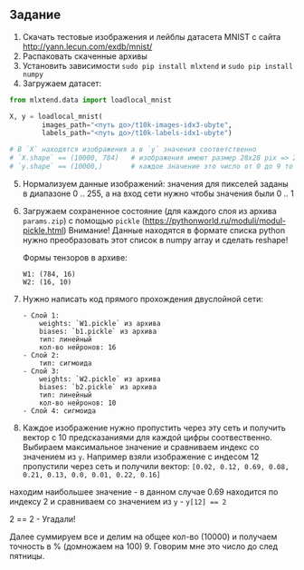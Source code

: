 ## Задание
1. Скачать тестовые изображения и лейблы датасета MNIST с сайта http://yann.lecun.com/exdb/mnist/
2. Распаковать скаченные архивы
3. Установить зависимости `sudo pip install mlxtend` и `sudo pip install numpy`
4. Загружаем датасет:

```python
from mlxtend.data import loadlocal_mnist

X, y = loadlocal_mnist(
        images_path="<путь до>/t10k-images-idx3-ubyte", 
        labels_path="<путь до>/t10k-labels-idx1-ubyte")

# В `X` находятся изображения а в `y` значения соответственно
# `X.shape` == (10000, 784)   # изображения имеют размер 28x28 pix => 28*28=784
# `y.shape` == (10000,)       # каждое значение это число от 0 до 9 то что изображено на соответствующем изображении 

```
5. Нормализуем данные изображений: значения для пикселей заданы в диапазоне 0 .. 255, а на вход сети нужно чтобы значения были 0 .. 1  
6. Загружаем сохраненное состояние (для каждого слоя из архива `params.zip`) с помощью `pickle` (https://pythonworld.ru/moduli/modul-pickle.html)
   Внимание! Данные находятся в формате списка python нужно преобразовать этот список в numpy array и сделать reshape!
   
   Формы тензоров в архиве:
   ```
   W1: (784, 16)
   W2: (16, 10)
   ```
7. Нужно написать код прямого прохождения двуслойной сети:
   ```
   - Слой 1:
       weights: `W1.pickle` из архива
       biases: `b1.pickle` из архива
       тип: линейный
       кол-во нейронов: 16
   - Слой 2:
       тип: сигмоида
   - Слой 3:
       weights: `W2.pickle` из архива
       biases: `b2.pickle` из архива
       тип: линейный
       кол-во нейронов: 10
   - Слой 4: сигмоида
   ```
8. Каждое изображение нужно пропустить через эту сеть и получить вектор с 10 предсказаниями для каждой цифры соотвественно. 
Выбираем максимальное значение и сравниваем индекс со значением из `y`. 
Например взяли изображение с индесом 12
пропустили через сеть и получили вектор:
`[0.02, 0.12, 0.69, 0.08, 0.21, 0.13, 0.0, 0.01, 0.22, 0.16]`

находим наибольшее значение - в данном случае 0.69 находится по индексу 2
и сравниваем со значением из `y` - `y[12] == 2` 

2 == 2 - Угадали!

Далее суммируем все и делим на общее кол-во (10000) и получаем точность в % (домножаем на 100)
9. Говорим мне это число до след пятницы.

